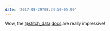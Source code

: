 ```yaml
---
date: '2017-08-29T08:34:50-05:00'
---
```

Wow, the [@stitch_data](https://twitter.com/stitch_data) [docs](https://www.stitchdata.com/docs/) are really impressive!
